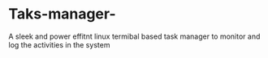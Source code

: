 # Taks-manager-
A sleek and power effitnt linux termibal based task manager to monitor  and log the activities in the system
